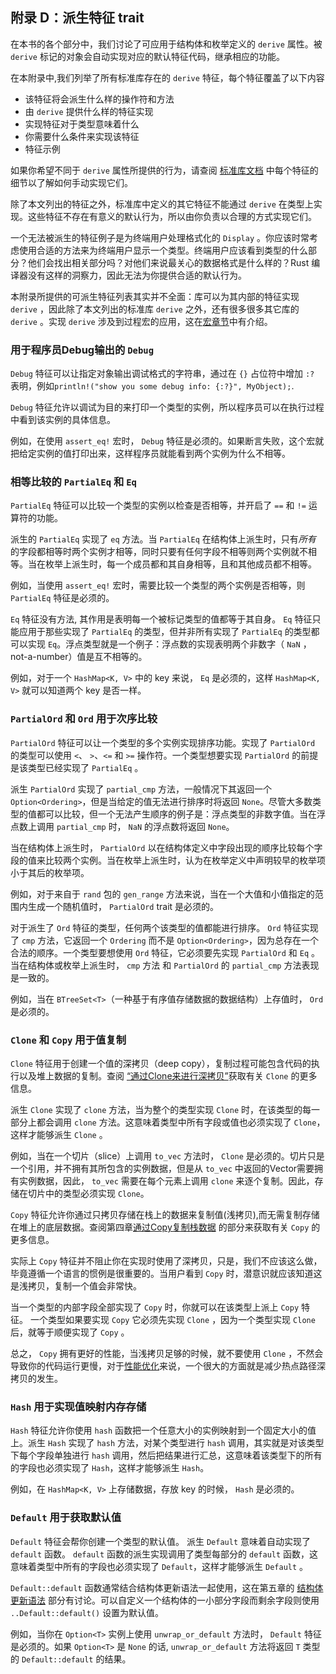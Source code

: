 ## 附录 D：派生特征 trait

在本书的各个部分中，我们讨论了可应用于结构体和枚举定义的 `derive` 属性。被 `derive` 标记的对象会自动实现对应的默认特征代码，继承相应的功能。

在本附录中,我们列举了所有标准库存在的 `derive` 特征，每个特征覆盖了以下内容

* 该特征将会派生什么样的操作符和方法
* 由 `derive` 提供什么样的特征实现
* 实现特征对于类型意味着什么
* 你需要什么条件来实现该特征
* 特征示例

如果你希望不同于 `derive` 属性所提供的行为，请查阅 [标准库文档](https://doc.rust-lang.org/std/index.html) 中每个特征的细节以了解如何手动实现它们。

除了本文列出的特征之外，标准库中定义的其它特征不能通过 `derive` 在类型上实现。这些特征不存在有意义的默认行为，所以由你负责以合理的方式实现它们。

一个无法被派生的特征例子是为终端用户处理格式化的 `Display` 。你应该时常考虑使用合适的方法来为终端用户显示一个类型。终端用户应该看到类型的什么部分？他们会找出相关部分吗？对他们来说最关心的数据格式是什么样的？Rust 编译器没有这样的洞察力，因此无法为你提供合适的默认行为。

本附录所提供的可派生特征列表其实并不全面：库可以为其内部的特征实现 `derive` ，因此除了本文列出的标准库 `derive` 之外，还有很多很多其它库的 `derive` 。实现 `derive` 涉及到过程宏的应用，这在[宏章节](../advance/macro.md)中有介绍。

### 用于程序员Debug输出的 `Debug`

`Debug` 特征可以让指定对象输出调试格式的字符串，通过在 `{}` 占位符中增加 `:?` 表明，例如`println!("show you some debug info: {:?}", MyObject);`.

`Debug` 特征允许以调试为目的来打印一个类型的实例，所以程序员可以在执行过程中看到该实例的具体信息。

例如，在使用 `assert_eq!` 宏时， `Debug` 特征是必须的。如果断言失败，这个宏就把给定实例的值打印出来，这样程序员就能看到两个实例为什么不相等。

### 相等比较的 `PartialEq` 和 `Eq`

`PartialEq` 特征可以比较一个类型的实例以检查是否相等，并开启了 `==` 和 `!=` 运算符的功能。

派生的 `PartialEq` 实现了 `eq` 方法。当 `PartialEq` 在结构体上派生时，只有*所有* 的字段都相等时两个实例才相等，同时只要有任何字段不相等则两个实例就不相等。当在枚举上派生时，每一个成员都和其自身相等，且和其他成员都不相等。

例如，当使用 `assert_eq!` 宏时，需要比较一个类型的两个实例是否相等，则 `PartialEq` 特征是必须的。

`Eq` 特征没有方法, 其作用是表明每一个被标记类型的值都等于其自身。 `Eq` 特征只能应用于那些实现了 `PartialEq` 的类型，但并非所有实现了 `PartialEq` 的类型都可以实现 `Eq`。浮点类型就是一个例子：浮点数的实现表明两个非数字（ `NaN` ，not-a-number）值是互不相等的。

例如，对于一个 `HashMap<K, V>` 中的 key 来说， `Eq` 是必须的，这样 `HashMap<K, V>` 就可以知道两个 key 是否一样。

### `PartialOrd` 和 `Ord` 用于次序比较

`PartialOrd` 特征可以让一个类型的多个实例实现排序功能。实现了 `PartialOrd` 的类型可以使用 `<`、 `>`、`<=` 和 `>=` 操作符。一个类型想要实现 `PartialOrd` 的前提是该类型已经实现了 `PartialEq` 。

派生 `PartialOrd` 实现了 `partial_cmp` 方法，一般情况下其返回一个 `Option<Ordering>`，但是当给定的值无法进行排序时将返回 `None`。尽管大多数类型的值都可以比较，但一个无法产生顺序的例子是：浮点类型的非数字值。当在浮点数上调用 `partial_cmp` 时， `NaN` 的浮点数将返回 `None`。

当在结构体上派生时， `PartialOrd` 以在结构体定义中字段出现的顺序比较每个字段的值来比较两个实例。当在枚举上派生时，认为在枚举定义中声明较早的枚举项小于其后的枚举项。

例如，对于来自于 `rand` 包的 `gen_range` 方法来说，当在一个大值和小值指定的范围内生成一个随机值时， `PartialOrd` trait 是必须的。

对于派生了 `Ord` 特征的类型，任何两个该类型的值都能进行排序。 `Ord` 特征实现了 `cmp` 方法，它返回一个 `Ordering` 而不是 `Option<Ordering>`，因为总存在一个合法的顺序。一个类型要想使用 `Ord` 特征，它必须要先实现 `PartialOrd` 和 `Eq` 。当在结构体或枚举上派生时， `cmp` 方法 和 `PartialOrd` 的 `partial_cmp` 方法表现是一致的。

例如，当在 `BTreeSet<T>`（一种基于有序值存储数据的数据结构）上存值时， `Ord` 是必须的。

### `Clone` 和 `Copy` 用于值复制

`Clone` 特征用于创建一个值的深拷贝（deep copy），复制过程可能包含代码的执行以及堆上数据的复制。查阅 [“通过Clone来进行深拷贝”](../core/ownership.md#通过Clone来进行深拷贝)获取有关 `Clone` 的更多信息。

派生 `Clone` 实现了 `clone` 方法，当为整个的类型实现 `Clone` 时，在该类型的每一部分上都会调用 `clone` 方法。这意味着类型中所有字段或值也必须实现了 `Clone`，这样才能够派生 `Clone` 。

例如，当在一个切片（slice）上调用 `to_vec` 方法时， `Clone` 是必须的。切片只是一个引用，并不拥有其所包含的实例数据，但是从 `to_vec` 中返回的Vector需要拥有实例数据，因此， `to_vec` 需要在每个元素上调用 `clone` 来逐个复制。因此，存储在切片中的类型必须实现 `Clone`。

`Copy` 特征允许你通过只拷贝存储在栈上的数据来复制值(浅拷贝),而无需复制存储在堆上的底层数据。查阅第四章[通过Copy复制栈数据](../core/ownership.md#通过Copy复制栈数据) 的部分来获取有关 `Copy` 的更多信息。

实际上 `Copy` 特征并不阻止你在实现时使用了深拷贝，只是，我们不应该这么做，毕竟遵循一个语言的惯例是很重要的。当用户看到 `Copy` 时，潜意识就应该知道这是浅拷贝，复制一个值会非常快。

当一个类型的内部字段全部实现了 `Copy` 时，你就可以在该类型上派上 `Copy` 特征。 一个类型如果要实现 `Copy` 它必须先实现 `Clone` ，因为一个类型实现 `Clone` 后，就等于顺便实现了 `Copy` 。

总之， `Copy` 拥有更好的性能，当浅拷贝足够的时候，就不要使用 `Clone` ，不然会导致你的代码运行更慢，对于[性能优化](../performance/intro.md)来说，一个很大的方面就是减少热点路径深拷贝的发生。

### `Hash` 用于实现值映射内存存储

`Hash` 特征允许你使用 `hash` 函数把一个任意大小的实例映射到一个固定大小的值上。派生 `Hash` 实现了 `hash` 方法，对某个类型进行 `hash` 调用，其实就是对该类型下每个字段单独进行 `hash` 调用，然后把结果进行汇总，这意味着该类型下的所有的字段也必须实现了 `Hash`，这样才能够派生 `Hash`。

例如，在 `HashMap<K, V>` 上存储数据，存放 key 的时候， `Hash` 是必须的。

### `Default` 用于获取默认值

`Default` 特征会帮你创建一个类型的默认值。 派生 `Default` 意味着自动实现了 `default` 函数。 `default` 函数的派生实现调用了类型每部分的 `default` 函数，这意味着类型中所有的字段也必须实现了 `Default`，这样才能够派生 `Default` 。

`Default::default` 函数通常结合结构体更新语法一起使用，这在第五章的 [结构体更新语法](../basic/compound-type/struct.md#结构体更新语法) 部分有讨论。可以自定义一个结构体的一小部分字段而剩余字段则使用 `..Default::default()` 设置为默认值。

例如，当你在 `Option<T>` 实例上使用 `unwrap_or_default` 方法时， `Default` 特征是必须的。如果 `Option<T>` 是 `None` 的话, `unwrap_or_default` 方法将返回 `T` 类型的 `Default::default` 的结果。
